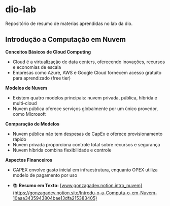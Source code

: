 # dio-lab
Repositório de resumo de materias aprendidas no lab da dio.

## Introdução a Computação em Nuvem

**Conceitos Básicos de Cloud Computing**

- Cloud é a virtualização de data centers, oferecendo inovações, recursos e economias de escala
- Empresas como Azure, AWS e Google Cloud fornecem acesso gratuito para aprendizado (free tier)

**Modelos de Nuvem**

- Existem quatro modelos principais: nuvem privada, pública, híbrida e multi-cloud
- Nuvem pública oferece serviços globalmente por um único provedor, como Microsoft

**Comparação de Modelos**

- Nuvem pública não tem despesas de CapEx e oferece provisionamento rápido
- Nuvem privada proporciona controle total sobre recursos e segurança
- Nuvem híbrida combina flexibilidade e controle

**Aspectos Financeiros**

- CAPEX envolve gasto inicial em infraestrutura, enquanto OPEX utiliza modelo de pagamento por uso

- 📚 **Resumo em Texto:** [www.gonzagadev.notion.intro_nuvem](https://gonzagadev.notion.site/Introdu-o-a-Computa-o-em-Nuvem-10aaa3435943804bae13dfa215383405)

